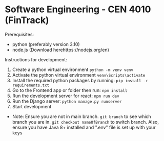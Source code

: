 <h1>Software Engineering - CEN 4010 (FinTrack)</h1>

Prerequisites:
-  python (preferably version 3.10)
- node.js (Download herehttps://nodejs.org/en)


Instructions for development:
1. Create a python virtual environment
   `python -m venv venv`
2. Activate the python virtual environment
   `venv\Scripts\activate`
3. Install the required python packages by running:
   `pip install -r requirements.txt`
4. Go to the Frontend app or  folder then run:
   `npm install`
5. Run the development server for react:
   `npm run dev`
6. Run the Django server:
   `python manage.py runserver`
7. Start development

- Note: Ensure you are not in main branch. `git branch` to see which branch you are in. `git checkout nameOfBranch` to switch branch. Also, ensure you have Java 8+ installed and ".env" file is set up with your keys
  
